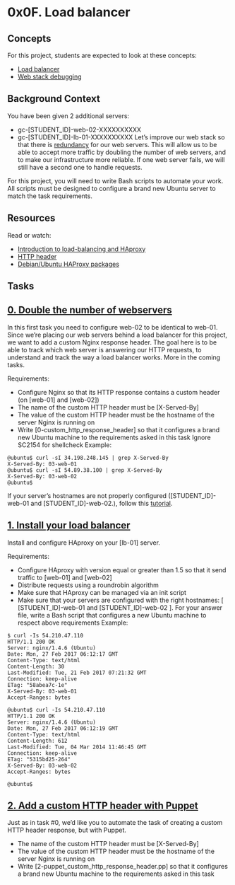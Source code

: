 # 0x0F. Load balancer

## Concepts
For this project, students are expected to look at these concepts:

* [Load balancer](https://www.thegeekstuff.com/2016/01/load-balancer-intro/)
* [Web stack debugging](https://devcentral.f5.com/s/articles/intro-to-load-balancing-for-developers-ndash-the-algorithms)

## Background Context
You have been given 2 additional servers:

* gc-[STUDENT_ID]-web-02-XXXXXXXXXX
* gc-[STUDENT_ID]-lb-01-XXXXXXXXXX
Let’s improve our web stack so that there is [redundancy](https://en.wikipedia.org/wiki/Redundancy_%28engineering%29) for our web servers. This will allow us to be able to accept more traffic by doubling the number of web servers, and to make our infrastructure more reliable. If one web server fails, we will still have a second one to handle requests.

For this project, you will need to write Bash scripts to automate your work. All scripts must be designed to configure a brand new Ubuntu server to match the task requirements.

## Resources
Read or watch:

* [Introduction to load-balancing and HAproxy](https://www.digitalocean.com/community/tutorials/an-introduction-to-haproxy-and-load-balancing-concepts)
* [HTTP header](https://www.techopedia.com/definition/27178/http-header)
* [Debian/Ubuntu HAProxy packages](https://haproxy.debian.net/)

## Tasks

## [0. Double the number of webservers](./0-custom_http_response_header)
 In this first task you need to configure web-02 to be identical to web-01.
 Since we’re placing our web servers behind a load balancer for this project, we want to add a custom Nginx response header. The goal here is to be able to track which web server is answering our HTTP requests, to understand and track the way a load balancer works. More in the coming tasks.

Requirements:

* Configure Nginx so that its HTTP response contains a custom header (on [web-01] and [web-02])
* The name of the custom HTTP header must be [X-Served-By]
* The value of the custom HTTP header must be the hostname of the server Nginx is running on
* Write [0-custom_http_response_header] so that it configures a brand new Ubuntu machine to the requirements asked in this task
Ignore SC2154 for shellcheck
Example:
```
@ubuntu$ curl -sI 34.198.248.145 | grep X-Served-By
X-Served-By: 03-web-01
@ubuntu$ curl -sI 54.89.38.100 | grep X-Served-By
X-Served-By: 03-web-02
@ubuntu$
```
If your server’s hostnames are not properly configured ([STUDENT_ID]-web-01 and [STUDENT_ID]-web-02.), follow this [tutorial](https://aws.amazon.com/premiumsupport/knowledge-center/linux-static-hostname/).

## [1. Install your load balancer](./1-install_load_balancer)
  Install and configure HAproxy on your [lb-01] server.

Requirements:

* Configure HAproxy with version equal or greater than 1.5 so that it send traffic to [web-01] and [web-02]
* Distribute requests using a roundrobin algorithm
* Make sure that HAproxy can be managed via an init script
* Make sure that your servers are configured with the right hostnames: [ [STUDENT_ID]-web-01 and [STUDENT_ID]-web-02 ].
For your answer file, write a Bash script that configures a new Ubuntu machine to respect above requirements
Example:
```
$ curl -Is 54.210.47.110
HTTP/1.1 200 OK
Server: nginx/1.4.6 (Ubuntu)
Date: Mon, 27 Feb 2017 06:12:17 GMT
Content-Type: text/html
Content-Length: 30
Last-Modified: Tue, 21 Feb 2017 07:21:32 GMT
Connection: keep-alive
ETag: "58abea7c-1e"
X-Served-By: 03-web-01
Accept-Ranges: bytes

@ubuntu$ curl -Is 54.210.47.110
HTTP/1.1 200 OK
Server: nginx/1.4.6 (Ubuntu)
Date: Mon, 27 Feb 2017 06:12:19 GMT
Content-Type: text/html
Content-Length: 612
Last-Modified: Tue, 04 Mar 2014 11:46:45 GMT
Connection: keep-alive
ETag: "5315bd25-264"
X-Served-By: 03-web-02
Accept-Ranges: bytes

@ubuntu$
```

## [2. Add a custom HTTP header with Puppet](./2-puppet_custom_http_response_header.pp)
Just as in task #0, we’d like you to automate the task of creating a custom HTTP header response, but with Puppet.

* The name of the custom HTTP header must be [X-Served-By]
* The value of the custom HTTP header must be the hostname of the server Nginx is running on
* Write [2-puppet_custom_http_response_header.pp] so that it configures a brand new Ubuntu machine to the requirements asked in this task
